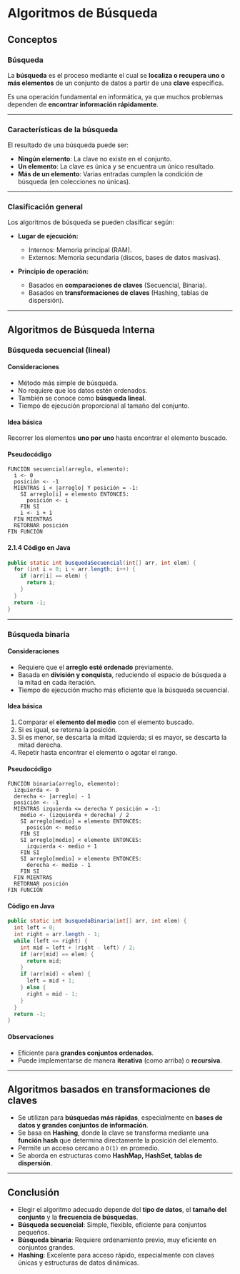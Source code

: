 # Algoritmos de Búsqueda

## Conceptos

### Búsqueda

La **búsqueda** es el proceso mediante el cual se **localiza o recupera uno o más elementos** de un conjunto de datos a partir de una **clave** específica.

Es una operación fundamental en informática, ya que muchos problemas dependen de **encontrar información rápidamente**.

---

### Características de la búsqueda

El resultado de una búsqueda puede ser:

- **Ningún elemento**: La clave no existe en el conjunto.
- **Un elemento**: La clave es única y se encuentra un único resultado.
- **Más de un elemento**: Varias entradas cumplen la condición de búsqueda (en colecciones no únicas).

---

### Clasificación general

Los algoritmos de búsqueda se pueden clasificar según:

- **Lugar de ejecución:**

  - Internos: Memoria principal (RAM).
  - Externos: Memoria secundaria (discos, bases de datos masivas).

- **Principio de operación:**
  - Basados en **comparaciones de claves** (Secuencial, Binaria).
  - Basados en **transformaciones de claves** (Hashing, tablas de dispersión).

---

## Algoritmos de Búsqueda Interna

### Búsqueda secuencial (lineal)

#### Consideraciones

- Método más simple de búsqueda.
- No requiere que los datos estén ordenados.
- También se conoce como **búsqueda lineal**.
- Tiempo de ejecución proporcional al tamaño del conjunto.

#### Idea básica

Recorrer los elementos **uno por uno** hasta encontrar el elemento buscado.

#### Pseudocódigo

```text
FUNCIÓN secuencial(arreglo, elemento):
  i <- 0
  posición <- -1
  MIENTRAS i < |arreglo| Y posición = -1:
    SI arreglo[i] = elemento ENTONCES:
      posición <- i
    FIN SI
    i <- i + 1
  FIN MIENTRAS
  RETORNAR posición
FIN FUNCIÓN
```

#### 2.1.4 Código en Java

```java
public static int busquedaSecuencial(int[] arr, int elem) {
  for (int i = 0; i < arr.length; i++) {
    if (arr[i] == elem) {
      return i;
    }
  }
  return -1;
}
```

---

### Búsqueda binaria

#### Consideraciones

- Requiere que el **arreglo esté ordenado** previamente.
- Basada en **división y conquista**, reduciendo el espacio de búsqueda a la mitad en cada iteración.
- Tiempo de ejecución mucho más eficiente que la búsqueda secuencial.

#### Idea básica

1. Comparar el **elemento del medio** con el elemento buscado.
2. Si es igual, se retorna la posición.
3. Si es menor, se descarta la mitad izquierda; si es mayor, se descarta la mitad derecha.
4. Repetir hasta encontrar el elemento o agotar el rango.

#### Pseudocódigo

```text
FUNCIÓN binaria(arreglo, elemento):
  izquierda <- 0
  derecha <- |arreglo| - 1
  posición <- -1
  MIENTRAS izquierda <= derecha Y posición = -1:
    medio <- (izquierda + derecha) / 2
    SI arreglo[medio] = elemento ENTONCES:
      posición <- medio
    FIN SI
    SI arreglo[medio] < elemento ENTONCES:
      izquierda <- medio + 1
    FIN SI
    SI arreglo[medio] > elemento ENTONCES:
      derecha <- medio - 1
    FIN SI
  FIN MIENTRAS
  RETORNAR posición
FIN FUNCIÓN
```

#### Código en Java

```java
public static int busquedaBinaria(int[] arr, int elem) {
  int left = 0;
  int right = arr.length - 1;
  while (left <= right) {
    int mid = left + (right - left) / 2;
    if (arr[mid] == elem) {
      return mid;
    }
    if (arr[mid] < elem) {
      left = mid + 1;
    } else {
      right = mid - 1;
    }
  }
  return -1;
}
```

#### Observaciones

- Eficiente para **grandes conjuntos ordenados**.
- Puede implementarse de manera **iterativa** (como arriba) o **recursiva**.

---

## Algoritmos basados en transformaciones de claves

- Se utilizan para **búsquedas más rápidas**, especialmente en **bases de datos y grandes conjuntos de información**.
- Se basa en **Hashing**, donde la clave se transforma mediante una **función hash** que determina directamente la posición del elemento.
- Permite un acceso cercano a `O(1)` en promedio.
- Se aborda en estructuras como **HashMap, HashSet, tablas de dispersión**.

---

## Conclusión

- Elegir el algoritmo adecuado depende del **tipo de datos**, el **tamaño del conjunto** y la **frecuencia de búsquedas**.
- **Búsqueda secuencial**: Simple, flexible, eficiente para conjuntos pequeños.
- **Búsqueda binaria**: Requiere ordenamiento previo, muy eficiente en conjuntos grandes.
- **Hashing**: Excelente para acceso rápido, especialmente con claves únicas y estructuras de datos dinámicas.
